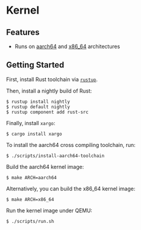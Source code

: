 # Kernel

## Features

* Runs on [aarch64](http://www.arm.com/products/processors/armv8-architecture.php) and [x86_64](http://www.intel.com/content/www/us/en/processors/architectures-software-developer-manuals.html) architectures

## Getting Started

First, install Rust toolchain via [`rustup`](https://rustup.rs/).

Then, install a nightly build of Rust:

```console
$ rustup install nightly
$ rustup default nightly
$ rustup component add rust-src
```

Finally, install `xargo`:

```
$ cargo install xargo
```

To install the aarch64 cross compiling toolchain, run:

```console
$ ./scripts/install-aarch64-toolchain
```

Build the aarch64 kernel image:

```console
$ make ARCH=aarch64
```

Alternatively, you can build the x86_64 kernel image:

```console
$ make ARCH=x86_64
```

Run the kernel image under QEMU:

```console
$ ./scripts/run.sh
```
